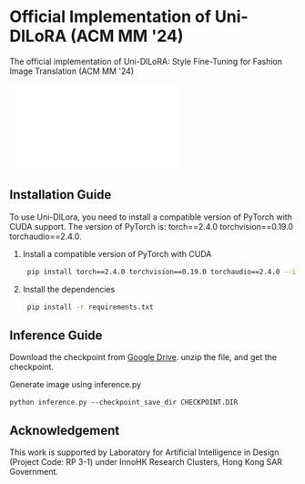 # Official Implementation of Uni-DlLoRA (ACM MM '24)
The official implementation of Uni-DlLoRA: Style Fine-Tuning for Fashion Image Translation (ACM MM '24)

![teaser](./teaser/first.pdf)

## Installation Guide

To use Uni-DlLora, you need to install a compatible version of PyTorch with CUDA support. The version of PyTorch is: torch==2.4.0 torchvision==0.19.0 torchaudio==2.4.0.


1. Install a compatible version of PyTorch with CUDA
   ```bash
    pip install torch==2.4.0 torchvision==0.19.0 torchaudio==2.4.0 --index-url https://download.pytorch.org/whl/cu121
   ```

2. Install the dependencies
   ```bash
    pip install -r requirements.txt
   ```
   
## Inference Guide
Download the checkpoint from 
[Google Drive](https://drive.google.com/uc?export=download&id=1cXpONrwXdyjKqSvN7I9SXPEbWRl2Iznm).
unzip the file, and get the checkpoint.

Generate image using inference.py

```shell
python inference.py --checkpoint_save_dir CHECKPOINT.DIR 
```

## Acknowledgement
This work is supported by Laboratory for Artificial Intelligence in Design (Project Code: RP 3-1) under InnoHK Research Clusters, 
Hong Kong SAR Government.